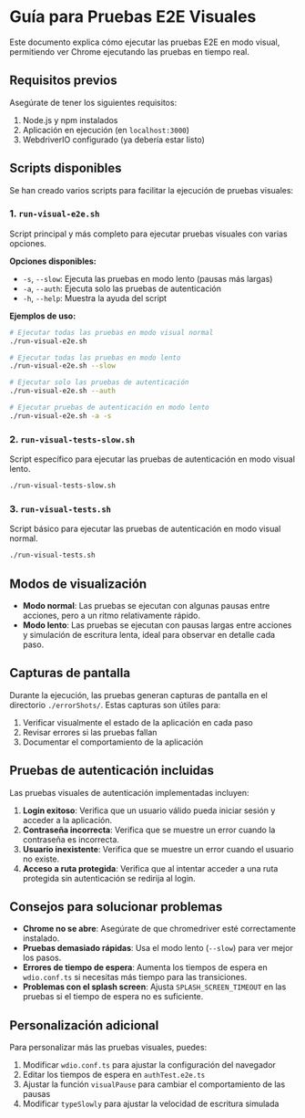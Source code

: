 # Guía para Pruebas E2E Visuales

Este documento explica cómo ejecutar las pruebas E2E en modo visual, permitiendo ver Chrome ejecutando las pruebas en tiempo real.

## Requisitos previos

Asegúrate de tener los siguientes requisitos:

1. Node.js y npm instalados
2. Aplicación en ejecución (en `localhost:3000`)
3. WebdriverIO configurado (ya debería estar listo)

## Scripts disponibles

Se han creado varios scripts para facilitar la ejecución de pruebas visuales:

### 1. `run-visual-e2e.sh`

Script principal y más completo para ejecutar pruebas visuales con varias opciones.

**Opciones disponibles:**
- `-s`, `--slow`: Ejecuta las pruebas en modo lento (pausas más largas)
- `-a`, `--auth`: Ejecuta solo las pruebas de autenticación
- `-h`, `--help`: Muestra la ayuda del script

**Ejemplos de uso:**
```bash
# Ejecutar todas las pruebas en modo visual normal
./run-visual-e2e.sh

# Ejecutar todas las pruebas en modo lento
./run-visual-e2e.sh --slow

# Ejecutar solo las pruebas de autenticación
./run-visual-e2e.sh --auth

# Ejecutar pruebas de autenticación en modo lento
./run-visual-e2e.sh -a -s
```

### 2. `run-visual-tests-slow.sh`

Script específico para ejecutar las pruebas de autenticación en modo visual lento.

```bash
./run-visual-tests-slow.sh
```

### 3. `run-visual-tests.sh`

Script básico para ejecutar las pruebas de autenticación en modo visual normal.

```bash
./run-visual-tests.sh
```

## Modos de visualización

- **Modo normal**: Las pruebas se ejecutan con algunas pausas entre acciones, pero a un ritmo relativamente rápido.
- **Modo lento**: Las pruebas se ejecutan con pausas largas entre acciones y simulación de escritura lenta, ideal para observar en detalle cada paso.

## Capturas de pantalla

Durante la ejecución, las pruebas generan capturas de pantalla en el directorio `./errorShots/`. Estas capturas son útiles para:

1. Verificar visualmente el estado de la aplicación en cada paso
2. Revisar errores si las pruebas fallan
3. Documentar el comportamiento de la aplicación

## Pruebas de autenticación incluidas

Las pruebas visuales de autenticación implementadas incluyen:

1. **Login exitoso**: Verifica que un usuario válido pueda iniciar sesión y acceder a la aplicación.
2. **Contraseña incorrecta**: Verifica que se muestre un error cuando la contraseña es incorrecta.
3. **Usuario inexistente**: Verifica que se muestre un error cuando el usuario no existe.
4. **Acceso a ruta protegida**: Verifica que al intentar acceder a una ruta protegida sin autenticación se redirija al login.

## Consejos para solucionar problemas

- **Chrome no se abre**: Asegúrate de que chromedriver esté correctamente instalado.
- **Pruebas demasiado rápidas**: Usa el modo lento (`--slow`) para ver mejor los pasos.
- **Errores de tiempo de espera**: Aumenta los tiempos de espera en `wdio.conf.ts` si necesitas más tiempo para las transiciones.
- **Problemas con el splash screen**: Ajusta `SPLASH_SCREEN_TIMEOUT` en las pruebas si el tiempo de espera no es suficiente.

## Personalización adicional

Para personalizar más las pruebas visuales, puedes:

1. Modificar `wdio.conf.ts` para ajustar la configuración del navegador
2. Editar los tiempos de espera en `authTest.e2e.ts`
3. Ajustar la función `visualPause` para cambiar el comportamiento de las pausas
4. Modificar `typeSlowly` para ajustar la velocidad de escritura simulada
